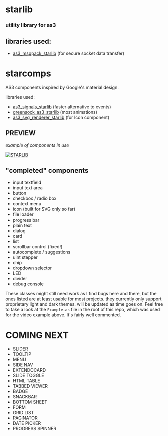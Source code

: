# starlib
### utility library for as3
## libraries used:
* [as3_msgpack_starlib](https://github.com/dyxribo/as3_msgpack_starlib) (for secure socket data transfer)

# starcomps
AS3 components inspired by Google's material design.

libraries used:
* [as3_signals_starlib](https://github.com/dyxribo/as3_signals_starlib) (faster alternative to events)
* [greensock_as3_starlib](https://github.com/dyxribo/greensock_as3_starlib) (most animations)
* [as3_svg_renderer_starlib](https://github.com/dyxribo/as3_svg_renderer_starlib) (for Icon component)


## PREVIEW
_example of components in use_

[![STARLIB](https://i.stack.imgur.com/Vp2cE.png)](https://github.com/blaxstar/starlib/assets/6477128/0adf9cbf-f1da-42fb-b277-ce847e6a4da6)






## "completed" components

* input textfield
* input text area
* button
* checkbox / radio box
* context menu
* icon (built for SVG only so far)
* file loader
* progress bar
* plain text
* dialog
* card
* list
* scrollbar control (fixed!)
* autocomplete / suggestions
* uint stepper
* chip
* dropdown selector
* LED
* divider
* debug console

These classes might still need work as I find bugs here and there, but the ones listed are at least usable for most projects.
they currently only support proprietary light and dark themes. will be updated as time goes on. 
Feel free to take a look at the `Example.as` file in the root of this repo, which was used for the video example above. It's fairly well commented.

COMING NEXT
============
* SLIDER
* TOOLTIP
* MENU
* SIDE NAV
*	EXTENDOCARD
*	SLIDE TOGGLE
*	HTML TABLE
*	TABBED VIEWER
*	BADGE
*	SNACKBAR
*	BOTTOM SHEET
*	FORM
*	GRID LIST
*	PAGINATOR
*	DATE PICKER
*	PROGRESS SPINNER


